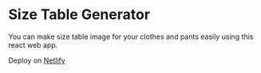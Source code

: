 # Size Table Generator

You can make size table image for your clothes and pants easily using this react web app.

Deploy on [Netlify](https://sizetable-generator.netlify.app) 
